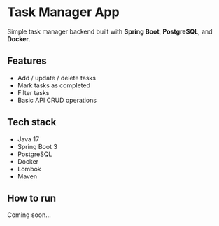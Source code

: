 # Task Manager App

Simple task manager backend built with **Spring Boot**, **PostgreSQL**, and **Docker**.

## Features
- Add / update / delete tasks
- Mark tasks as completed
- Filter tasks
- Basic API CRUD operations

## Tech stack
- Java 17
- Spring Boot 3
- PostgreSQL
- Docker
- Lombok
- Maven

## How to run
Coming soon...